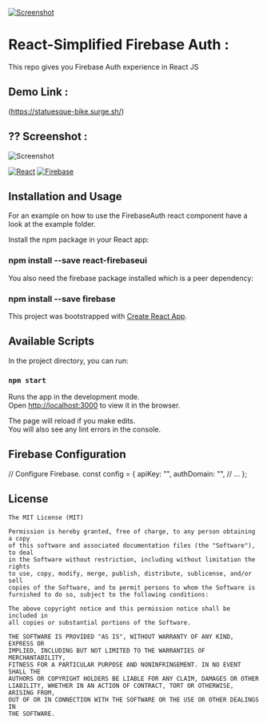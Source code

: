 
[![Screenshot](https://github.com/Trident-Solutions/React-Simplified-FirebaseAuth/blob/master/github-banner.png)](https://tridentnets.com/)

# React-Simplified Firebase Auth :

This repo gives you Firebase Auth experience in React JS

## Demo Link :

(https://statuesque-bike.surge.sh/)

## ?? Screenshot :

![Screenshot](https://user-images.githubusercontent.com/30695617/70412507-f4959f00-1a7a-11ea-9231-b6cb3488f481.png)

[![React](https://img.shields.io/badge/Platform-React%20JS-blue.svg)](https://reactjs.org/)
[![Firebase](https://img.shields.io/badge/Firebase-Auth-blue.svg)](https://firebase.google.com/)

## Installation and Usage

For an example on how to use the FirebaseAuth react component have a look at the example folder.

Install the npm package in your React app:

### npm install --save react-firebaseui

You also need the firebase package installed which is a peer dependency:

### npm install --save firebase


This project was bootstrapped with [Create React App](https://github.com/facebook/create-react-app).

## Available Scripts

In the project directory, you can run:

### `npm start`

Runs the app in the development mode.<br>
Open [http://localhost:3000](http://localhost:3000) to view it in the browser.

The page will reload if you make edits.<br>
You will also see any lint errors in the console.
 
## Firebase Configuration

// Configure Firebase.
const config = {
  apiKey: "",
  authDomain: "",
  // ...
};

## License

	The MIT License (MIT)

	Permission is hereby granted, free of charge, to any person obtaining a copy
	of this software and associated documentation files (the "Software"), to deal
	in the Software without restriction, including without limitation the rights
	to use, copy, modify, merge, publish, distribute, sublicense, and/or sell
	copies of the Software, and to permit persons to whom the Software is
	furnished to do so, subject to the following conditions:

	The above copyright notice and this permission notice shall be included in
	all copies or substantial portions of the Software.

	THE SOFTWARE IS PROVIDED "AS IS", WITHOUT WARRANTY OF ANY KIND, EXPRESS OR
	IMPLIED, INCLUDING BUT NOT LIMITED TO THE WARRANTIES OF MERCHANTABILITY,
	FITNESS FOR A PARTICULAR PURPOSE AND NONINFRINGEMENT. IN NO EVENT SHALL THE
	AUTHORS OR COPYRIGHT HOLDERS BE LIABLE FOR ANY CLAIM, DAMAGES OR OTHER
	LIABILITY, WHETHER IN AN ACTION OF CONTRACT, TORT OR OTHERWISE, ARISING FROM,
	OUT OF OR IN CONNECTION WITH THE SOFTWARE OR THE USE OR OTHER DEALINGS IN
	THE SOFTWARE.
